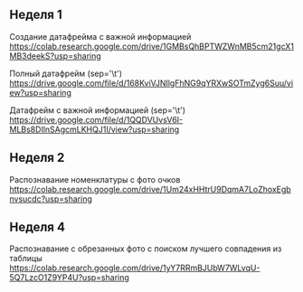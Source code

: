## Неделя 1

Создание датафрейма с важной информацией https://colab.research.google.com/drive/1GMBsQhBPTWZWnMB5cm21gcX1MB3deekS?usp=sharing

Полный датафрейм (sep='\t') https://drive.google.com/file/d/168KviVJNIlgFhNG9qYRXwSOTmZyg6Suu/view?usp=sharing

Датафрейм с важной информацией (sep='\t') https://drive.google.com/file/d/1QQDVUvsV6I-MLBs8DIlnSAgcmLKHQJ1I/view?usp=sharing

## Неделя 2

Распознавание номенклатуры с фото очков https://colab.research.google.com/drive/1Um24xHHtrU9DqmA7LoZhoxEgbnvsucdc?usp=sharing

## Неделя 4

Распознавание с обрезанных фото с поиском лучшего совпадения из таблицы https://colab.research.google.com/drive/1yY7RRmBJUbW7WLvqU-5Q7LzcO1Z9YP4U?usp=sharing
